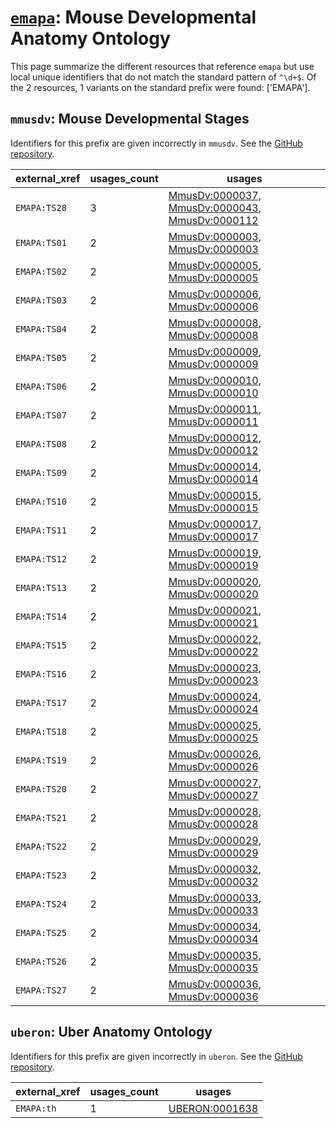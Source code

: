 # [`emapa`](https://bioregistry.io/emapa): Mouse Developmental Anatomy Ontology

This page summarize the different resources that reference `emapa`
but use local unique identifiers that do not match the standard pattern of
`^\d+$`. Of the 2 resources,
1 variants on the standard prefix were found: ['EMAPA'].

## `mmusdv`: Mouse Developmental Stages

Identifiers for this prefix are given incorrectly in `mmusdv`. See the [GitHub repository](https://github.com/obophenotype/developmental-stage-ontologies).

| external_xref   |   usages_count | usages                                                                                                                                                                    |
|-----------------|----------------|---------------------------------------------------------------------------------------------------------------------------------------------------------------------------|
| `EMAPA:TS28`    |              3 | [MmusDv:0000037](https://bioregistry.io/MmusDv:0000037), [MmusDv:0000043](https://bioregistry.io/MmusDv:0000043), [MmusDv:0000112](https://bioregistry.io/MmusDv:0000112) |
| `EMAPA:TS01`    |              2 | [MmusDv:0000003](https://bioregistry.io/MmusDv:0000003), [MmusDv:0000003](https://bioregistry.io/MmusDv:0000003)                                                          |
| `EMAPA:TS02`    |              2 | [MmusDv:0000005](https://bioregistry.io/MmusDv:0000005), [MmusDv:0000005](https://bioregistry.io/MmusDv:0000005)                                                          |
| `EMAPA:TS03`    |              2 | [MmusDv:0000006](https://bioregistry.io/MmusDv:0000006), [MmusDv:0000006](https://bioregistry.io/MmusDv:0000006)                                                          |
| `EMAPA:TS04`    |              2 | [MmusDv:0000008](https://bioregistry.io/MmusDv:0000008), [MmusDv:0000008](https://bioregistry.io/MmusDv:0000008)                                                          |
| `EMAPA:TS05`    |              2 | [MmusDv:0000009](https://bioregistry.io/MmusDv:0000009), [MmusDv:0000009](https://bioregistry.io/MmusDv:0000009)                                                          |
| `EMAPA:TS06`    |              2 | [MmusDv:0000010](https://bioregistry.io/MmusDv:0000010), [MmusDv:0000010](https://bioregistry.io/MmusDv:0000010)                                                          |
| `EMAPA:TS07`    |              2 | [MmusDv:0000011](https://bioregistry.io/MmusDv:0000011), [MmusDv:0000011](https://bioregistry.io/MmusDv:0000011)                                                          |
| `EMAPA:TS08`    |              2 | [MmusDv:0000012](https://bioregistry.io/MmusDv:0000012), [MmusDv:0000012](https://bioregistry.io/MmusDv:0000012)                                                          |
| `EMAPA:TS09`    |              2 | [MmusDv:0000014](https://bioregistry.io/MmusDv:0000014), [MmusDv:0000014](https://bioregistry.io/MmusDv:0000014)                                                          |
| `EMAPA:TS10`    |              2 | [MmusDv:0000015](https://bioregistry.io/MmusDv:0000015), [MmusDv:0000015](https://bioregistry.io/MmusDv:0000015)                                                          |
| `EMAPA:TS11`    |              2 | [MmusDv:0000017](https://bioregistry.io/MmusDv:0000017), [MmusDv:0000017](https://bioregistry.io/MmusDv:0000017)                                                          |
| `EMAPA:TS12`    |              2 | [MmusDv:0000019](https://bioregistry.io/MmusDv:0000019), [MmusDv:0000019](https://bioregistry.io/MmusDv:0000019)                                                          |
| `EMAPA:TS13`    |              2 | [MmusDv:0000020](https://bioregistry.io/MmusDv:0000020), [MmusDv:0000020](https://bioregistry.io/MmusDv:0000020)                                                          |
| `EMAPA:TS14`    |              2 | [MmusDv:0000021](https://bioregistry.io/MmusDv:0000021), [MmusDv:0000021](https://bioregistry.io/MmusDv:0000021)                                                          |
| `EMAPA:TS15`    |              2 | [MmusDv:0000022](https://bioregistry.io/MmusDv:0000022), [MmusDv:0000022](https://bioregistry.io/MmusDv:0000022)                                                          |
| `EMAPA:TS16`    |              2 | [MmusDv:0000023](https://bioregistry.io/MmusDv:0000023), [MmusDv:0000023](https://bioregistry.io/MmusDv:0000023)                                                          |
| `EMAPA:TS17`    |              2 | [MmusDv:0000024](https://bioregistry.io/MmusDv:0000024), [MmusDv:0000024](https://bioregistry.io/MmusDv:0000024)                                                          |
| `EMAPA:TS18`    |              2 | [MmusDv:0000025](https://bioregistry.io/MmusDv:0000025), [MmusDv:0000025](https://bioregistry.io/MmusDv:0000025)                                                          |
| `EMAPA:TS19`    |              2 | [MmusDv:0000026](https://bioregistry.io/MmusDv:0000026), [MmusDv:0000026](https://bioregistry.io/MmusDv:0000026)                                                          |
| `EMAPA:TS20`    |              2 | [MmusDv:0000027](https://bioregistry.io/MmusDv:0000027), [MmusDv:0000027](https://bioregistry.io/MmusDv:0000027)                                                          |
| `EMAPA:TS21`    |              2 | [MmusDv:0000028](https://bioregistry.io/MmusDv:0000028), [MmusDv:0000028](https://bioregistry.io/MmusDv:0000028)                                                          |
| `EMAPA:TS22`    |              2 | [MmusDv:0000029](https://bioregistry.io/MmusDv:0000029), [MmusDv:0000029](https://bioregistry.io/MmusDv:0000029)                                                          |
| `EMAPA:TS23`    |              2 | [MmusDv:0000032](https://bioregistry.io/MmusDv:0000032), [MmusDv:0000032](https://bioregistry.io/MmusDv:0000032)                                                          |
| `EMAPA:TS24`    |              2 | [MmusDv:0000033](https://bioregistry.io/MmusDv:0000033), [MmusDv:0000033](https://bioregistry.io/MmusDv:0000033)                                                          |
| `EMAPA:TS25`    |              2 | [MmusDv:0000034](https://bioregistry.io/MmusDv:0000034), [MmusDv:0000034](https://bioregistry.io/MmusDv:0000034)                                                          |
| `EMAPA:TS26`    |              2 | [MmusDv:0000035](https://bioregistry.io/MmusDv:0000035), [MmusDv:0000035](https://bioregistry.io/MmusDv:0000035)                                                          |
| `EMAPA:TS27`    |              2 | [MmusDv:0000036](https://bioregistry.io/MmusDv:0000036), [MmusDv:0000036](https://bioregistry.io/MmusDv:0000036)                                                          |

## `uberon`: Uber Anatomy Ontology

Identifiers for this prefix are given incorrectly in `uberon`. See the [GitHub repository](https://github.com/obophenotype/uberon).

| external_xref   |   usages_count | usages                                                  |
|-----------------|----------------|---------------------------------------------------------|
| `EMAPA:th`      |              1 | [UBERON:0001638](https://bioregistry.io/UBERON:0001638) |

